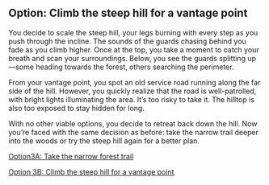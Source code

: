 ## Option: Climb the steep hill for a vantage point

You decide to scale the steep hill, your legs burning with every step as you push through the incline. The sounds of the guards chasing behind you fade as you climb higher. Once at the top, you take a moment to catch your breath and scan your surroundings. Below, you see the guards splitting up—some heading towards the forest, others searching the perimeter.

From your vantage point, you spot an old service road running along the far side of the hill. However, you quickly realize that the road is well-patrolled, with bright lights illuminating the area. It’s too risky to take it. The hilltop is also too exposed to stay hidden for long.

With no other viable options, you decide to retreat back down the hill. Now you’re faced with the same decision as before: take the narrow trail deeper into the woods or try the steep hill again for a better plan.


[Option3A:  Take the narrow forest trail](./option3A.md)

[Option 3B: Climb the steep hill for a vantage point](./option3b.md)
